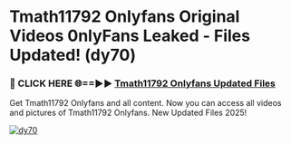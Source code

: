 # Tmath11792 Onlyfans Original Videos 0nlyFans Leaked - Files Updated! (dy70)

<h3>🔴 CLICK HERE 🌐==►► <a href="https://tinyurl.com/2m67pmp6" rel="nofollow">Tmath11792 Onlyfans Updated Files</a></h3>

Get Tmath11792 Onlyfans and all content. Now you can access all videos and pictures of Tmath11792 Onlyfans. New Updated Files 2025!

[![dy70](https://i.imgur.com/H4QAA4z.gif)](https://tinyurl.com/2m67pmp6)